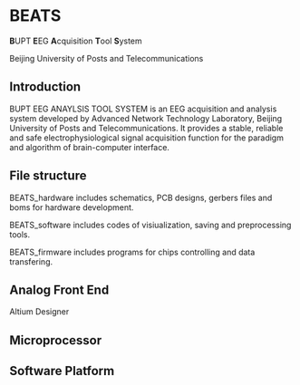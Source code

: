 # BEATS

**B**UPT **E**EG **A**cquisition **T**ool **S**ystem

Beijing University of Posts and Telecommunications

## Introduction

BUPT EEG ANAYLSIS TOOL SYSTEM is an EEG acquisition and analysis system developed by Advanced Network Technology Laboratory, Beijing University of Posts and Telecommunications. It provides a stable, reliable and safe electrophysiological signal acquisition function for the paradigm and algorithm of brain-computer interface.

## File structure
BEATS_hardware includes schematics, PCB designs, gerbers files and boms for hardware development.

BEATS_software includes codes of visiualization, saving and preprocessing tools.

BEATS_firmware includes programs for chips controlling and data transfering.



## Analog Front End
Altium Designer

## Microprocessor

## Software Platform
